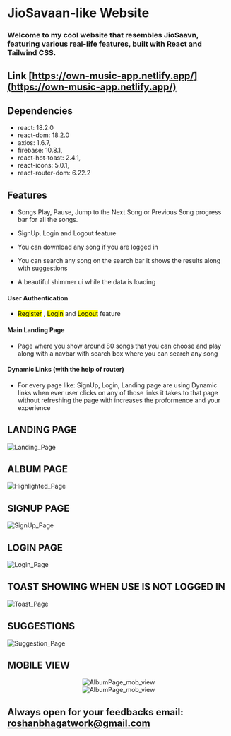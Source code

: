 # JioSavaan-like Website

### Welcome to my cool website that resembles JioSaavn, featuring various real-life features, built with React and Tailwind CSS.
## Link **[https://own-music-app.netlify.app/](https://own-music-app.netlify.app/)**



## Dependencies
- react: 18.2.0
- react-dom: 18.2.0
- axios: 1.6.7,
- firebase: 10.8.1,
- react-hot-toast: 2.4.1,
- react-icons: 5.0.1,
- react-router-dom: 6.22.2

## Features
* Songs Play, Pause, Jump to the Next Song or Previous Song progress bar for all the songs.

* SignUp, Login and Logout feature

* You can download any song if you are logged in 

* You can search any song on the search bar it shows the results along with suggestions

* A beautiful shimmer ui while the data is loading




#### User Authentication

- <mark>Register</mark> , <mark>Login</mark> and <mark>Logout</mark> feature

#### Main Landing Page

* Page where you show around 80 songs that you can choose and play along with a navbar with search box where you can search any song 

#### Dynamic Links (with the help of router)

- For every page like: SignUp, Login, Landing page are using Dynamic links when ever user clicks on any of those links it takes to that page without refreshing the page with increases the proformence and your experience


## LANDING PAGE
![Landing_Page](./public/ReadmeImages/LandingPage.jpg)

## ALBUM PAGE
![Highlighted_Page](./public/ReadmeImages/AlbumDetailsPage.jpg)

## SIGNUP PAGE
![SignUp_Page](./public/ReadmeImages/SignUpPage.jpg)

## LOGIN PAGE
![Login_Page](./public/ReadmeImages/LoginPage.jpg)

## TOAST SHOWING WHEN USE IS NOT LOGGED IN
![Toast_Page](./public/ReadmeImages/Toast.jpg)

## SUGGESTIONS 
![Suggestion_Page](./public/ReadmeImages/Suggestions.jpg)


## MOBILE VIEW
<!-- ![MainPage_mob_view](./public/ReadmeImages/MobileView.jpg)
![AlbumPage_mob_view](./public/ReadmeImages/MobileView2.jpg) -->

<div align="center">
  <img src="./public/ReadmeImages/MobileView.jpg" alt="AlbumPage_mob_view ">
</div>
<div align="center">
  <img src="./public/ReadmeImages/MobileView2.jpg" alt="AlbumPage_mob_view ">
</div>



 ## Always open for your feedbacks email: [roshanbhagatwork@gmail.com](roshanbhagatwork@gmail.com)


